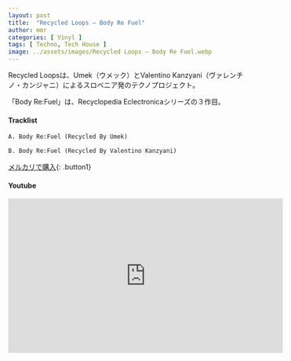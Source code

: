 ```yaml
---
layout: post
title:  "Recycled Loops – Body Re Fuel"
author: mmr
categories: [ Vinyl ]
tags: [ Techno, Tech House ]
image: ../assets/images/Recycled Loops – Body Re Fuel.webp
---
```


Recycled Loopsは、Umek（ウメック）とValentino Kanzyani（ヴァレンチノ・カンジャニ）によるスロベニア発のテクノプロジェクト。

「Body Re:Fuel」は、Recyclopedia Eclectronicaシリーズの３作目。

#### Tracklist
```md
A. Body Re:Fuel (Recycled By Umek)

B. Body Re:Fuel (Recycled By Valentino Kanzyani)
```

[メルカリで購入](https://jp.mercari.com/item/m73344669027?afid=6142608987){: .button1}

#### Youtube
<iframe width="560" height="315" src="https://www.youtube.com/embed/gEuQ9i5_CbQ?si=nsTYh6GqfJlhwU1T" title="YouTube video player" frameborder="0" allow="accelerometer; autoplay; clipboard-write; encrypted-media; gyroscope; picture-in-picture; web-share" referrerpolicy="strict-origin-when-cross-origin" allowfullscreen></iframe>